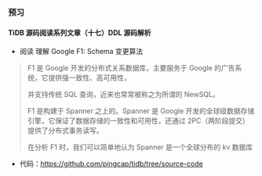 





### 预习

#### TiDB 源码阅读系列文章（十七）DDL 源码解析



- 阅读 理解 Google F1: Schema 变更算法

> F1 是 Google 开发的分布式关系数据库，主要服务于 Google 的广告系统，它提供强一致性、高可用性，
>
> 并支持传统 SQL 查询，近来也常常被称之为所谓的 NewSQL。
>
> F1 是构建于 Spanner 之上的。Spanner 是 Google 开发的全球级数据存储引擎，它保证了数据存储的一致性和可用性，还通过 2PC（两阶段提交）提供了分布式事务读写。
>
> 在分析 F1 时，我们可以简单地认为 Spanner 是一个全球分布的 kv 数据库



- 代码：https://github.com/pingcap/tidb/tree/source-code

